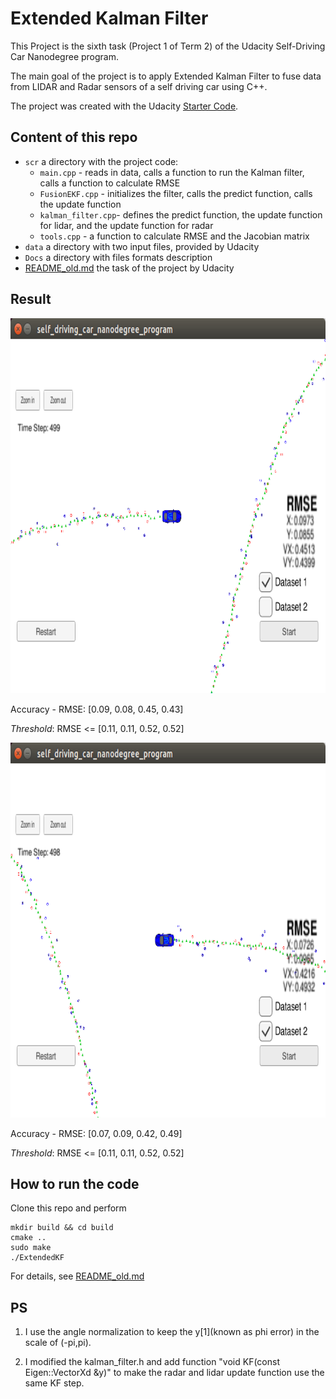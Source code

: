 # Extended Kalman Filter
This Project is the sixth task (Project 1 of Term 2) of the Udacity Self-Driving Car Nanodegree program. 

The main goal of the project is to apply Extended Kalman Filter to fuse data from LIDAR and Radar sensors of a self driving car using C++.

The project was created with the Udacity [Starter Code](https://github.com/udacity/CarND-Extended-Kalman-Filter-Project).

## Content of this repo
- `scr` a directory with the project code:
  - `main.cpp` - reads in data, calls a function to run the Kalman filter, calls a function to calculate RMSE
  - `FusionEKF.cpp` - initializes the filter, calls the predict function, calls the update function
  - `kalman_filter.cpp`- defines the predict function, the update function for lidar, and the update function for radar
  - `tools.cpp` - a function to calculate RMSE and the Jacobian matrix
- `data`  a directory with two input files, provided by Udacity
- `Docs` a directory with files formats description
- [README_old.md](README_old.md) the task of the project by Udacity


## Result

<img width="600" height="600" src="./ekf-ds1.png" alt="dataset 1 results"/>

Accuracy - RMSE: [0.09, 0.08,  0.45,  0.43]

*Threshold*: RMSE <= [0.11, 0.11, 0.52, 0.52]

<img width="600" height="600" src="./ekf_ds2.png" alt="dataset 2 results"/>

Accuracy - RMSE: [0.07, 0.09, 0.42, 0.49]

*Threshold*: RMSE <= [0.11, 0.11, 0.52, 0.52]



## How to run the code
Clone this repo and perform 
```
mkdir build && cd build
cmake ..
sudo make
./ExtendedKF 
```
For details, see [README_old.md](README_old.md)

## PS
1. I use the angle normalization to keep the y[1](known as phi error) in the scale of (-pi,pi).

2. I modified the kalman_filter.h and add function "void KF(const Eigen::VectorXd &y)" to make the radar and lidar update function use the same KF step.




